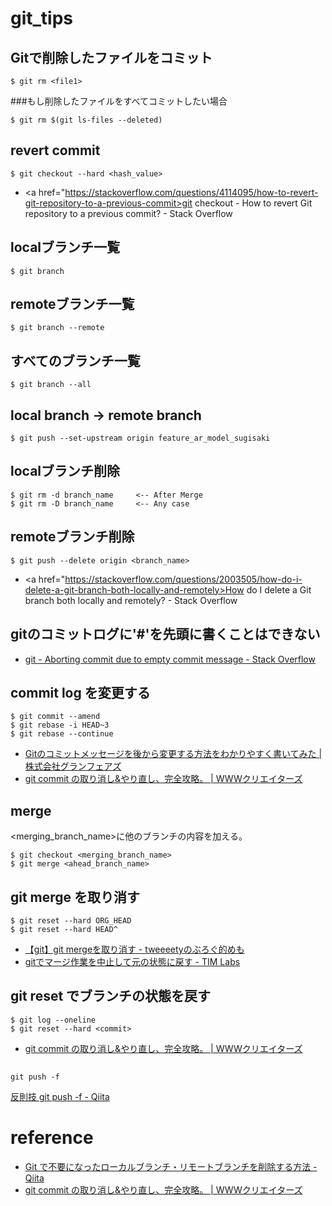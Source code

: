 # git_tips


## Gitで削除したファイルをコミット
```
$ git rm <file1>
```

###もし削除したファイルをすべてコミットしたい場合
```
$ git rm $(git ls-files --deleted)  
```

## revert commit

```
$ git checkout --hard <hash_value>
```

- <a href="https://stackoverflow.com/questions/4114095/how-to-revert-git-repository-to-a-previous-commit>git checkout - How to revert Git repository to a previous commit? - Stack Overflow</a>

## localブランチ一覧
```
$ git branch
```

## remoteブランチ一覧
```
$ git branch --remote
```

## すべてのブランチ一覧
```
$ git branch --all
```

## local branch -> remote branch
```
$ git push --set-upstream origin feature_ar_model_sugisaki
```

## localブランチ削除
```
$ git rm -d branch_name     <-- After Merge
$ git rm -D branch_name     <-- Any case
```

## remoteブランチ削除
```
$ git push --delete origin <branch_name>
```

- <a href="https://stackoverflow.com/questions/2003505/how-do-i-delete-a-git-branch-both-locally-and-remotely>How do I delete a Git branch both locally and remotely? - Stack Overflow</a>

## gitのコミットログに'#'を先頭に書くことはできない
- <a href='https://stackoverflow.com/questions/9725160/aborting-commit-due-to-empty-commit-message'>git - Aborting commit due to empty commit message - Stack Overflow</a>

## commit log を変更する
```
$ git commit --amend
$ git rebase -i HEAD~3
$ git rebase --continue
```
- <a href="https://www.granfairs.com/blog/staff/git-commit-fix">Gitのコミットメッセージを後から変更する方法をわかりやすく書いてみた | 株式会社グランフェアズ</a>
- <a href="http://www-creators.com/archives/1116">git commit の取り消し&やり直し、完全攻略。 | WWWクリエイターズ</a>

## merge
<merging_branch_name>に他のブランチの内容を加える。
```
$ git checkout <merging_branch_name>
$ git merge <ahead_branch_name>
```

## git merge を取り消す
```
$ git reset --hard ORG_HEAD
$ git reset --hard HEAD^
```
- <a href="http://tweeeety.hateblo.jp/entry/2015/06/13/183036">【git】git mergeを取り消す - tweeeetyのぶろぐ的めも</a>
- <a href="http://labs.timedia.co.jp/2011/01/git-undo-merge.html">gitでマージ作業を中止して元の状態に戻す - TIM Labs</a>

## git reset でブランチの状態を戻す
```
$ git log --oneline
$ git reset --hard <commit>
```
- <a href="http://www-creators.com/archives/1116">git commit の取り消し&やり直し、完全攻略。 | WWWクリエイターズ</a>

## 
```
git push -f
```
<a href="https://qiita.com/ppworks/items/94c0107d98e55f903ea9">反則技 git push -f - Qiita</a>


# reference
- <a href="https://qiita.com/iorionda/items/c7e0aca399371068a9b8">Git で不要になったローカルブランチ・リモートブランチを削除する方法 - Qiita</a>
- <a href="http://www-creators.com/archives/1116">git commit の取り消し&やり直し、完全攻略。 | WWWクリエイターズ</a>



